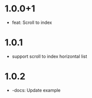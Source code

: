 # 1.0.0+1

- feat: Scroll to index

# 1.0.1

- support scroll to index horizontal list

# 1.0.2

- -docs: Update example
